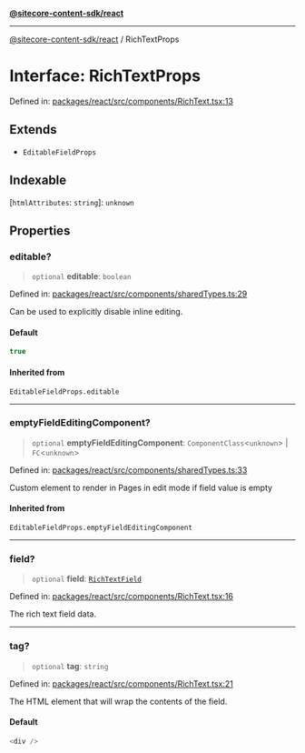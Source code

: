 [**@sitecore-content-sdk/react**](../README.md)

***

[@sitecore-content-sdk/react](../README.md) / RichTextProps

# Interface: RichTextProps

Defined in: [packages/react/src/components/RichText.tsx:13](https://github.com/Sitecore/xmc-jss-dev/blob/d7b466243452103e100673b5863a2d80ef6e68eb/packages/react/src/components/RichText.tsx#L13)

## Extends

- `EditableFieldProps`

## Indexable

\[`htmlAttributes`: `string`\]: `unknown`

## Properties

### editable?

> `optional` **editable**: `boolean`

Defined in: [packages/react/src/components/sharedTypes.ts:29](https://github.com/Sitecore/xmc-jss-dev/blob/d7b466243452103e100673b5863a2d80ef6e68eb/packages/react/src/components/sharedTypes.ts#L29)

Can be used to explicitly disable inline editing.

#### Default

```ts
true
```

#### Inherited from

`EditableFieldProps.editable`

***

### emptyFieldEditingComponent?

> `optional` **emptyFieldEditingComponent**: `ComponentClass`\<`unknown`\> \| `FC`\<`unknown`\>

Defined in: [packages/react/src/components/sharedTypes.ts:33](https://github.com/Sitecore/xmc-jss-dev/blob/d7b466243452103e100673b5863a2d80ef6e68eb/packages/react/src/components/sharedTypes.ts#L33)

Custom element to render in Pages in edit mode if field value is empty

#### Inherited from

`EditableFieldProps.emptyFieldEditingComponent`

***

### field?

> `optional` **field**: [`RichTextField`](RichTextField.md)

Defined in: [packages/react/src/components/RichText.tsx:16](https://github.com/Sitecore/xmc-jss-dev/blob/d7b466243452103e100673b5863a2d80ef6e68eb/packages/react/src/components/RichText.tsx#L16)

The rich text field data.

***

### tag?

> `optional` **tag**: `string`

Defined in: [packages/react/src/components/RichText.tsx:21](https://github.com/Sitecore/xmc-jss-dev/blob/d7b466243452103e100673b5863a2d80ef6e68eb/packages/react/src/components/RichText.tsx#L21)

The HTML element that will wrap the contents of the field.

#### Default

```ts
<div />
```
